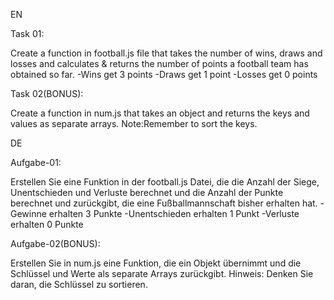 
EN

<!-- The first Task -->
Task 01:

Create a function in football.js file that takes the number of wins, draws and losses and calculates & returns the number of points a football team has obtained so far.
-Wins get 3 points
-Draws get 1 point
-Losses get 0 points



<!-- The second Task -->
Task 02(BONUS):

Create a function in num.js that takes an object and returns the keys and values as separate arrays.
Note:Remember to sort the keys.




DE

<!-- Die erste Aufgabe -->
Aufgabe-01:

Erstellen Sie eine Funktion in der football.js Datei, die die Anzahl der Siege, Unentschieden und Verluste berechnet und die Anzahl der Punkte berechnet und zurückgibt, die eine Fußballmannschaft bisher erhalten hat.
-Gewinne erhalten 3 Punkte
-Unentschieden erhalten 1 Punkt
-Verluste erhalten 0 Punkte


<!-- Die zweite Aufgabe -->
Aufgabe-02(BONUS):

Erstellen Sie in num.js eine Funktion, die ein Objekt übernimmt und die Schlüssel und Werte als separate Arrays zurückgibt.
Hinweis: Denken Sie daran, die Schlüssel zu sortieren.
